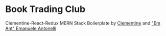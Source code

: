 # Book Trading Club

Clementine-React-Redux MERN Stack Boilerplate by [Clementine](http://www.clementinejs.com/) and ["Em Ant" Emanuele Antonelli](https://github.com/Em-Ant/clementinejs-react-redux) 